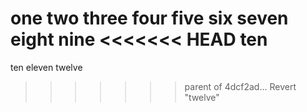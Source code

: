 one
two
three
four
five
six
seven
eight
nine
<<<<<<< HEAD
ten
=======
ten
eleven
twelve
>>>>>>> parent of 4dcf2ad... Revert "twelve"
